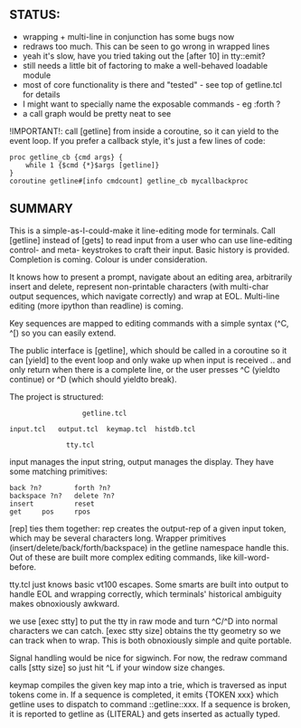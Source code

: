 ## STATUS:

 - wrapping + multi-line in conjunction has some bugs now
 - redraws too much.  This can be seen to go wrong in wrapped lines
 - yeah it's slow, have you tried taking out the [after 10] in tty::emit?
 - still needs a little bit of factoring to make a well-behaved loadable module
 - most of core functionality is there and "tested" - see top of getline.tcl for details
 - I might want to specially name the exposable commands - eg :forth ?
 - a call graph would be pretty neat to see

!IMPORTANT!: call [getline] from inside a coroutine, so it can yield to the event loop.  If you prefer a callback style, it's just a few lines of code:

    proc getline_cb {cmd args} {
        while 1 {$cmd {*}$args [getline]}
    }
    coroutine getline#[info cmdcount] getline_cb mycallbackproc


## SUMMARY

This is a simple-as-I-could-make it line-editing mode for terminals.  Call [getline] instead of [gets] to read input from a user who can use line-editing control- and meta- keystrokes to craft their input.  Basic history is provided.  Completion is coming.  Colour is under consideration.

It knows how to present a prompt, navigate about an editing area, arbitrarily insert and delete, represent non-printable characters (with multi-char output sequences, which navigate correctly) and wrap at EOL.  Multi-line editing (more ipython than readline) is coming.

Key sequences are mapped to editing commands with a simple syntax (^C, ^[) so you can easily extend.

The public interface is [getline], which should be called in a coroutine so it can [yield] to the event loop and only wake up when input is received .. and only return when there is a complete line, or the user presses ^C (yieldto continue) or ^D (which should yieldto break).

The project is structured:

                      getline.tcl

    input.tcl   output.tcl  keymap.tcl  histdb.tcl

                  tty.tcl

input manages the input string, output manages the display.  They have some matching primitives:

    back ?n?        forth ?n?
    backspace ?n?   delete ?n?
    insert          reset
    get     pos     rpos

[rep] ties them together:  rep creates the output-rep of a given input token, which may be several characters long.  Wrapper primitives (insert/delete/back/forth/backspace) in the getline namespace handle this.  Out of these are built more complex editing commands, like kill-word-before.

tty.tcl just knows basic vt100 escapes.  Some smarts are built into output to handle EOL and wrapping correctly, which terminals' historical ambiguity makes obnoxiously awkward.

we use [exec stty] to put the tty in raw mode and turn ^C/^D into normal characters we can catch.  [exec stty size] obtains the tty geometry so we can track when to wrap.  This is both obnoxiously simple and quite portable.

Signal handling would be nice for sigwinch.  For now, the redraw command calls [stty size] so just hit ^L if your window size changes.

keymap compiles the given key map into a trie, which is traversed as input tokens come in.  If a sequence is completed, it emits {TOKEN xxx} which getline uses to dispatch to command ::getline::xxx.  If a sequence is broken, it is reported to getline as {LITERAL} and gets inserted as actually typed.

